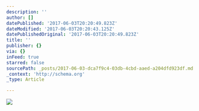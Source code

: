 ```yaml
---
description: ''
author: []
datePublished: '2017-06-03T20:20:49.823Z'
dateModified: '2017-06-03T20:20:43.125Z'
datePublishedOriginal: '2017-06-03T20:20:49.823Z'
title: ''
publisher: {}
via: {}
inFeed: true
starred: false
sourcePath: _posts/2017-06-03-dca7f9c4-03db-4cbd-aaed-a204dfd923df.md
_context: 'http://schema.org'
_type: Article

---
```

![](https://the-grid-user-content.s3-us-west-2.amazonaws.com/35442c0a-24f7-45b6-8cf2-aab78d28076f.gif)